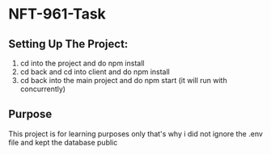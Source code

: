 # NFT-961-Task

## Setting Up The Project:
1. cd into the project and do npm install
2. cd back and cd into client and do npm install
3. cd back into the main project and do npm start (it will run with concurrently)

## Purpose

This project is for learning purposes only that's why i did not ignore the .env file and kept the database public
